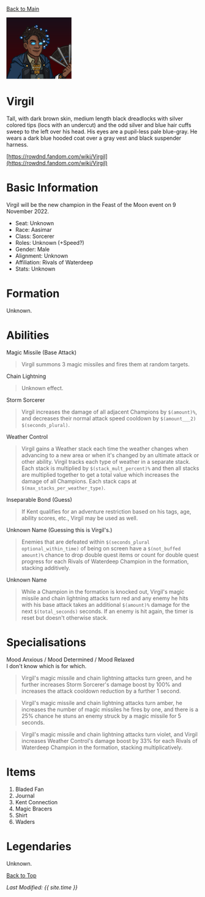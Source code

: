 [Back to Main](index.md)

![Profile Picture](images/profile_virgil.png)
# Virgil
Tall, with dark brown skin, medium length black dreadlocks with silver colored tips (locs with an undercut) and the odd silver and blue hair cuffs sweep to the left over his head. His eyes are a pupil-less pale blue-gray. He wears a dark blue hooded coat over a gray vest and black suspender harness.

[https://rowdnd.fandom.com/wiki/Virgil](https://rowdnd.fandom.com/wiki/Virgil)

# Basic Information
Virgil will be the new champion in the Feast of the Moon event on 9 November 2022.

* Seat: Unknown
* Race: Aasimar
* Class: Sorcerer
* Roles: Unknown (+Speed?)
* Gender: Male
* Alignment: Unknown
* Affiliation: Rivals of Waterdeep
* Stats: Unknown

# Formation
Unknown.
<!-- Uncomment once formation is available. -->
<!-- ![Formation Layout](images/formation_virgil.png) -->

# Abilities
Magic Missile (Base Attack)
> Virgil summons 3 magic missiles and fires them at random targets.

Chain Lightning
> Unknown effect.

Storm Sorcerer
> Virgil increases the damage of all adjacent Champions by `$(amount)%`, and decreases their normal attack speed cooldown by `$(amount___2)` `$(seconds_plural)`.

Weather Control
> Virgil gains a Weather stack each time the weather changes when advancing to a new area or when it's changed by an ultimate attack or other ability. Virgil tracks each type of weather in a separate stack. Each stack is multiplied by `$(stack_mult_percent)%` and then all stacks are multiplied together to get a total value which increases the damage of all Champions. Each stack caps at `$(max_stacks_per_weather_type)`.

Inseparable Bond (Guess)
> If Kent qualifies for an adventure restriction based on his tags, age, ability scores, etc., Virgil may be used as well.

Unknown Name (Guessing this is Virgil's.)
> Enemies that are defeated within `$(seconds_plural optional_within_time)` of being on screen have a `$(not_buffed amount)%` chance to drop double quest items or count for double quest progress for each Rivals of Waterdeep Champion in the formation, stacking additively.

Unknown Name
> While a Champion in the formation is knocked out, Virgil's magic missile and chain lightning attacks turn red and any enemy he hits with his base attack takes an additional `$(amount)%` damage for the next `$(total_seconds)` seconds. If an enemy is hit again, the timer is reset but doesn't otherwise stack.

# Specialisations
Mood Anxious / Mood Determined / Mood Relaxed  
I don't know which is for which.
> Virgil's magic missile and chain lightning attacks turn green, and he further increases Storm Sorcerer's damage boost by 100% and increases the attack cooldown reduction by a further 1 second.

>Virgil's magic missile and chain lightning attacks turn amber, he increases the number of magic missiles he fires by one, and there is a 25% chance he stuns an enemy struck by a magic missile for 5 seconds.

> Virgil's magic missile and chain lightning attacks turn violet, and Virgil increases Weather Control's damage boost by 33% for each Rivals of Waterdeep Champion in the formation, stacking multiplicatively.

# Items

1. Bladed Fan
2. Journal
3. Kent Connection
4. Magic Bracers
5. Shirt
6. Waders

# Legendaries
Unknown.

[Back to Top](#top)

*Last Modified: {{ site.time }}*
